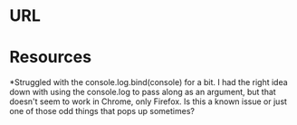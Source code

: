 # URL

# Resources
*Struggled with the console.log.bind(console) for a bit. I had the
right idea down with using the console.log to pass along as an
argument, but that doesn't seem to work in Chrome, only Firefox.
Is this a known issue or just one of those odd things that pops
up sometimes?
